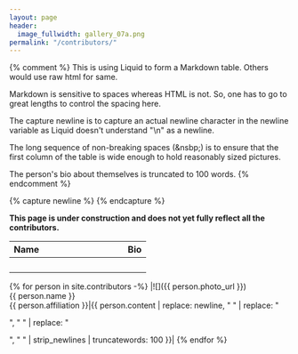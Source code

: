 ```yaml
---
layout: page
header:
  image_fullwidth: gallery_07a.png
permalink: "/contributors/"
---
```


{% comment %}
This is using Liquid to form a Markdown table. Others would use raw html for same.

Markdown is sensitive to spaces whereas HTML is not. So, one has to go to great lengths
to control the spacing here.

The capture newline is to capture an actual newline character in the newline variable
as Liquid doesn't understand "\n" as a newline.

The long sequence of non-breaking spaces (&nsbp;) is to ensure that the first column
of the table is wide enough to hold reasonably sized pictures.

The person's bio about themselves is truncated to 100 words.
{% endcomment %}

{% capture newline %}
{% endcapture %}

**This page is under construction and does not yet fully reflect all the contributors.**

|**Name**|**Bio**|
|:---|:---|
|&nbsp;&nbsp;&nbsp;&nbsp;&nbsp;&nbsp;&nbsp;&nbsp;&nbsp;&nbsp;&nbsp;&nbsp;&nbsp;&nbsp;&nbsp;&nbsp;&nbsp;&nbsp;&nbsp;&nbsp;&nbsp;&nbsp;&nbsp;&nbsp;&nbsp;&nbsp;&nbsp;&nbsp;&nbsp;&nbsp;&nbsp;&nbsp;&nbsp;&nbsp;&nbsp;&nbsp;&nbsp;&nbsp;&nbsp;&nbsp;&nbsp;&nbsp;&nbsp;&nbsp;||
{% for person in site.contributors -%}
|![]({{ person.photo_url }})<br>{{ person.name }}<br>{{ person.affiliation }}|{{ person.content | replace: newline, " " | replace: "<p>", " " | replace: "</p>", " " | strip_newlines | truncatewords: 100 }}|
{% endfor %}
